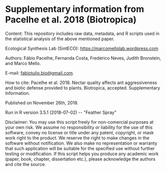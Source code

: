 # Supplementary information from Pacelhe et al. 2018 (Biotropica)

Content: This repository includes raw data, metadata, and R scripts used in the statistical analysis of the above mentioned paper.

Ecological Synthesis Lab (SintECO): https://marcomellolab.wordpress.com

Authors: Fábio Pacelhe, Fernanda Costa, Frederico Neves, Judith Bronstein, and Marco Mello.

E-mail: fabiotulio.bio@gmail.com.

How to cite: Pacelhe et al. 2018. Nectar quality affects ant aggressiveness and biotic defense provided to plants. Biotropica, accepted. Supplementary Information.

Published on November 26th, 2018.



Run in R version 3.5.1 (2018-07-02) -- "Feather Spray"

Disclaimer: You may use this script freely for non-comercial purposes at your own risk. We assume no responsibility or liability for the use of this software, convey no license or title under any patent, copyright, or mask work right to the product. We reserve the right to make changes in the software without notification. We also make no representation or warranty that such application will be suitable for the specified use without further testing or modification. If this script helps you produce any academic work (paper, book, chapter, dissertation etc.), please acknowledge the authors and cite the source.
